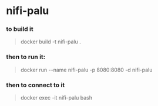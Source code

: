 # nifi-palu 

### to build it

> docker build -t nifi-palu .

### then to run it:

> docker run --name nifi-palu -p 8080:8080 -d nifi-palu

### then to connect to it

> docker exec -it nifi-palu bash